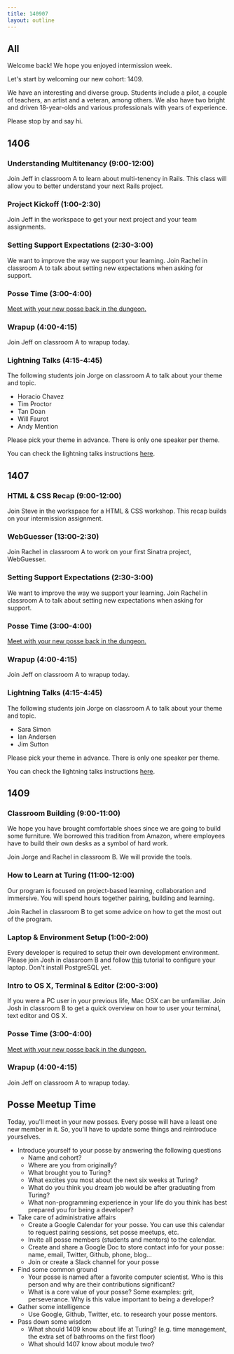 ```yaml
---
title: 140907
layout: outline
---
```


## All

Welcome back! We hope you enjoyed intermission week.

Let's start by welcoming our new cohort: 1409.

We have an interesting and diverse group. Students include a pilot, a couple of teachers, an artist and a veteran, among others. We also have two bright and driven 18-year-olds and various professionals with years of experience.

Please stop by and say hi.

## 1406

### Understanding Multitenancy (9:00-12:00)

Join Jeff in classroom A to learn about multi-tenency in Rails. This class will allow you to better understand your next Rails project.

### Project Kickoff (1:00-2:30)

Join Jeff in the workspace to get your next project and your team assignments.

### Setting Support Expectations (2:30-3:00)

We want to improve the way we support your learning. Join Rachel in classroom A to talk about setting new expectations when asking for support.

### Posse Time (3:00-4:00)

[Meet with your new posse back in the dungeon.][posse]

### Wrapup (4:00-4:15)

Join Jeff on classroom A to wrapup today.

### Lightning Talks (4:15-4:45)

The following students join Jorge on classroom A to talk about your theme and topic.

* Horacio Chavez
* Tim Proctor
* Tan Doan
* Will Faurot
* Andy Mention

Please pick your theme in advance. There is only one speaker per theme.

You can check the lightning talks instructions [here](https://github.com/turingschool/lightning_talks).

## 1407

### HTML & CSS Recap (9:00-12:00)

Join Steve in the workspace for a HTML & CSS workshop. This recap builds on your intermission assignment.

### WebGuesser (13:00-2:30)

Join Rachel in classroom A to work on your first Sinatra project, WebGuesser.

### Setting Support Expectations (2:30-3:00)

We want to improve the way we support your learning. Join Rachel in classroom A to talk about setting new expectations when asking for support.

### Posse Time (3:00-4:00)

[Meet with your new posse back in the dungeon.][posse]

### Wrapup (4:00-4:15)

Join Jeff on classroom A to wrapup today.

### Lightning Talks (4:15-4:45)

The following students join Jorge on classroom A to talk about your theme and topic.

* Sara Simon
* Ian Andersen
* Jim Sutton

Please pick your theme in advance. There is only one speaker per theme.

You can check the lightning talks instructions [here](https://github.com/turingschool/lightning_talks).

## 1409

### Classroom Building (9:00-11:00)

We hope you have brought comfortable shoes since we are going to build some furniture. We borrowed this tradition from Amazon, where employees have to build their own desks as a symbol of hard work.

Join Jorge and Rachel in classroom B. We will provide the tools.

### How to Learn at Turing (11:00-12:00)

Our program is focused on project-based learning, collaboration and immersive. You will spend hours together pairing, building and learning.

Join Rachel in classroom B to get some advice on how to get the most out of the program.

### Laptop & Environment Setup (1:00-2:00)

Every developer is required to setup their own development environment. Please join Josh in classroom B and follow [this](http://tutorials.jumpstartlab.com/topics/environment/environment.html) tutorial to configure your laptop. Don't install PostgreSQL yet.

### Intro to OS X, Terminal & Editor (2:00-3:00)

If you were a PC user in your previous life, Mac OSX can be unfamiliar. Join Josh in classroom B to get a quick overview on how to user your terminal, text editor and OS X.

### Posse Time (3:00-4:00)

[Meet with your new posse back in the dungeon.][posse]

### Wrapup (4:00-4:15)

Join Jeff on classroom A to wrapup today.

## Posse Meetup Time

Today, you'll meet in your new posses. Every posse will have a least one new member in it. So, you'll have to update some things and reintroduce yourselves.

* Introduce yourself to your posse by answering the following questions
  * Name and cohort?
  * Where are you from originally?
  * What brought you to Turing?
  * What excites you most about the next six weeks at Turing?
  * What do you think you dream job would be after graduating from Turing?
  * What non-programming experience in your life do you think has best prepared you for being a developer?
* Take care of administrative affairs
  * Create a Google Calendar for your posse. You can use this calendar to request pairing sessions, set posse meetups, etc.
  * Invite all posse members (students and mentors) to the calendar.
  * Create and share a Google Doc to store contact info for your posse: name, email, Twitter, Github, phone, blog…
  * Join or create a Slack channel for your posse
* Find some common ground
  * Your posse is named after a favorite computer scientist. Who is this person and why are their contributions significant?
  * What is a core value of your posse? Some examples: grit, perseverance. Why is this value important to being a developer?
* Gather some intelligence
  * Use Google, Github, Twitter, etc. to research your posse mentors.
* Pass down some wisdom
  * What should 1409 know about life at Turing? (e.g. time management, the extra set of bathrooms on the first floor)
  * What should 1407 know about module two?

[posse]: #posse-meetup-time
